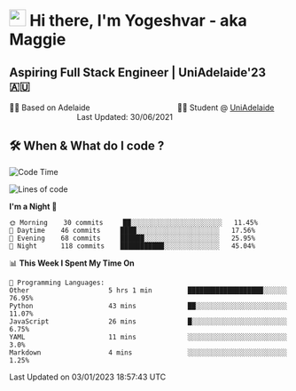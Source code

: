 <h1><img src="https://emojis.slackmojis.com/emojis/images/1531849430/4246/blob-sunglasses.gif?1531849430" width="30"/> Hi there, I'm Yogeshvar - aka Maggie</h1>

## Aspiring Full Stack Engineer | UniAdelaide'23 🇦🇺  
🏂🏻  Based on Adelaide &nbsp;&nbsp;&nbsp;&nbsp;&nbsp;&nbsp;&nbsp;&nbsp;&nbsp;&nbsp;&nbsp;&nbsp;&nbsp;&nbsp;&nbsp;&nbsp;&nbsp;&nbsp;&nbsp;&nbsp;&nbsp;&nbsp;&nbsp;&nbsp;&nbsp;&nbsp;&nbsp;&nbsp;&nbsp;&nbsp;&nbsp;&nbsp;&nbsp;&nbsp;&nbsp;&nbsp;&nbsp;&nbsp;&nbsp;👨‍💻 Student @ [UniAdelaide](https://www.adelaide.edu.au)   &nbsp;&nbsp;&nbsp;&nbsp;&nbsp;&nbsp;&nbsp;&nbsp;&nbsp;&nbsp;&nbsp;&nbsp;&nbsp;&nbsp;&nbsp;&nbsp;&nbsp;&nbsp;&nbsp;&nbsp;&nbsp;&nbsp;&nbsp;&nbsp;&nbsp;&nbsp;&nbsp;&nbsp;&nbsp;&nbsp;&nbsp;Last Updated: 30/06/2021

## 🛠 When & What do I code ?  

<!--START_SECTION:waka-->
![Code Time](http://img.shields.io/badge/Code%20Time-1%2C883%20hrs%2037%20mins-blue)

![Lines of code](https://img.shields.io/badge/From%20Hello%20World%20I%27ve%20Written-2%20Million%20lines%20of%20code-blue)

**I'm a Night 🦉** 

```text
🌞 Morning    30 commits     ██░░░░░░░░░░░░░░░░░░░░░░░   11.45% 
🌆 Daytime    46 commits     ████░░░░░░░░░░░░░░░░░░░░░   17.56% 
🌃 Evening    68 commits     ██████░░░░░░░░░░░░░░░░░░░   25.95% 
🌙 Night      118 commits    ███████████░░░░░░░░░░░░░░   45.04%

```


📊 **This Week I Spent My Time On** 

```text
💬 Programming Languages: 
Other                    5 hrs 1 min         ███████████████████░░░░░░   76.95% 
Python                   43 mins             ██░░░░░░░░░░░░░░░░░░░░░░░   11.07% 
JavaScript               26 mins             █░░░░░░░░░░░░░░░░░░░░░░░░   6.75% 
YAML                     11 mins             ░░░░░░░░░░░░░░░░░░░░░░░░░   3.0% 
Markdown                 4 mins              ░░░░░░░░░░░░░░░░░░░░░░░░░   1.25%

```


 Last Updated on 03/01/2023 18:57:43 UTC
<!--END_SECTION:waka-->
